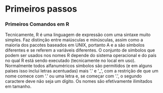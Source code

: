 # Primeiros passos

### Primeiros Comandos em R
Tecnicamente, R é uma linguagem de expressão com uma sintaxe muito simples. Faz distinção entre maiúsculas e minúsculas, assim como a maioria dos pacotes baseados em UNIX, portanto A e a são símbolos diferentes e se referem a variáveis diferentes.
O conjunto de símbolos que podem ser usados nos nomes R depende do sistema operacional e do país no qual R está sendo executado (tecnicamente no local em uso). Normalmente todos alfanuméricos
símbolos são permitidos (e em alguns países isso inclui letras acentuadas) mais '.' e '_', com a restrição de que um nome comece com '.' ou uma letra e, se começar com '.', o segundo caractere deve não seja um dígito. Os nomes são efetivamente ilimitados em tamanho.
